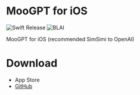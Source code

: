 # MooGPT for iOS
![Swift Release](https://img.shields.io/github/v/release/swiftlang/swift?display_name=tag&style=flat&logoColor=%23FFFFFF&label=swift&color=F15035) ![BLAI](https://img.shields.io/badge/BLAI_Statuses-passing-brightgreen?style=flat&logo=GitHubActions&logoColor=%23FFFFFF)

MooGPT for iOS (recommended SimSimi to OpenAI)
# Download
- App Store
- [GitHub](https://github.com/MooGPT/android/releases)
